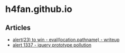 # h4fan.github.io

## Articles

* [alert(23) to win - eval(location.pathname) - writeup](2020-10-24-alert-23-to-win)
* [alert 1337 - jquery prototype pollution](2020-11-05-jquery-prototype-pollution)
